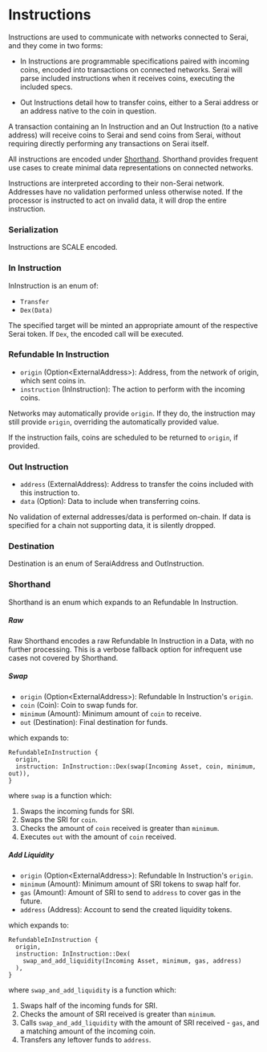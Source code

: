 # Instructions

Instructions are used to communicate with networks connected to Serai, and they
come in two forms:

  - In Instructions are programmable specifications paired with incoming coins,
encoded into transactions on connected networks. Serai will parse included
instructions when it receives coins, executing the included specs.

  - Out Instructions detail how to transfer coins, either to a Serai address or
an address native to the coin in question.

A transaction containing an In Instruction and an Out Instruction (to a native
address) will receive coins to Serai and send coins from Serai, without
requiring directly performing any transactions on Serai itself.

All instructions are encoded under [Shorthand](#shorthand). Shorthand provides
frequent use cases to create minimal data representations on connected networks.

Instructions are interpreted according to their non-Serai network. Addresses
have no validation performed unless otherwise noted. If the processor is
instructed to act on invalid data, it will drop the entire instruction.

### Serialization

Instructions are SCALE encoded.

### In Instruction

InInstruction is an enum of:

  - `Transfer`
  - `Dex(Data)`

The specified target will be minted an appropriate amount of the respective
Serai token. If `Dex`, the encoded call will be executed.

### Refundable In Instruction

  - `origin`      (Option\<ExternalAddress>): Address, from the network of
origin, which sent coins in.
  - `instruction` (InInstruction):            The action to perform with the
incoming coins.

Networks may automatically provide `origin`. If they do, the instruction may
still provide `origin`, overriding the automatically provided value.

If the instruction fails, coins are scheduled to be returned to `origin`,
if provided.

### Out Instruction

  - `address` (ExternalAddress): Address to transfer the coins included with
this instruction to.
  - `data`    (Option<Data>):    Data to include when transferring coins.

No validation of external addresses/data is performed on-chain. If data is
specified for a chain not supporting data, it is silently dropped.

### Destination

Destination is an enum of SeraiAddress and OutInstruction.

### Shorthand

Shorthand is an enum which expands to an Refundable In Instruction.

##### Raw

Raw Shorthand encodes a raw Refundable In Instruction in a Data, with no further
processing. This is a verbose fallback option for infrequent use cases not
covered by Shorthand.

##### Swap

  - `origin`  (Option\<ExternalAddress>): Refundable In Instruction's `origin`.
  - `coin`    (Coin):                     Coin to swap funds for.
  - `minimum` (Amount):                   Minimum amount of `coin` to receive.
  - `out`     (Destination):              Final destination for funds.

which expands to:

```
RefundableInInstruction {
  origin,
  instruction: InInstruction::Dex(swap(Incoming Asset, coin, minimum, out)),
}
```

where `swap` is a function which:

  1) Swaps the incoming funds for SRI.
  2) Swaps the SRI for `coin`.
  3) Checks the amount of `coin` received is greater than `minimum`.
  4) Executes `out` with the amount of `coin` received.

##### Add Liquidity

  - `origin`  (Option\<ExternalAddress>): Refundable In Instruction's `origin`.
  - `minimum` (Amount):                   Minimum amount of SRI tokens to swap
half for.
  - `gas`     (Amount):                   Amount of SRI to send to `address` to
cover gas in the future.
  - `address` (Address):                  Account to send the created liquidity
tokens.

which expands to:

```
RefundableInInstruction {
  origin,
  instruction: InInstruction::Dex(
    swap_and_add_liquidity(Incoming Asset, minimum, gas, address)
  ),
}
```

where `swap_and_add_liquidity` is a function which:

  1) Swaps half of the incoming funds for SRI.
  2) Checks the amount of SRI received is greater than `minimum`.
  3) Calls `swap_and_add_liquidity` with the amount of SRI received - `gas`, and
a matching amount of the incoming coin.
  4) Transfers any leftover funds to `address`.
